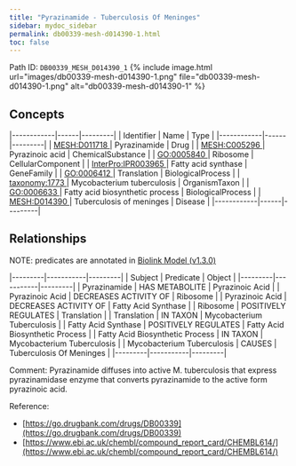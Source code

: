 ```yaml
---
title: "Pyrazinamide - Tuberculosis Of Meninges"
sidebar: mydoc_sidebar
permalink: db00339-mesh-d014390-1.html
toc: false 
---
```



Path ID: `DB00339_MESH_D014390_1`
{% include image.html url="images/db00339-mesh-d014390-1.png" file="db00339-mesh-d014390-1.png" alt="db00339-mesh-d014390-1" %}

## Concepts

|------------|------|---------|
| Identifier | Name | Type    |
|------------|------|---------|
| <a href="https://identifiers.org/MESH:D011718">MESH:D011718 </a> | Pyrazinamide | Drug |
| <a href="https://identifiers.org/MESH:C005296">MESH:C005296 </a> | Pyrazinoic acid | ChemicalSubstance |
| <a href="https://identifiers.org/GO:0005840">GO:0005840 </a> | Ribosome | CellularComponent |
| <a href="https://identifiers.org/InterPro:IPR003965">InterPro:IPR003965 </a> | Fatty acid synthase | GeneFamily |
| <a href="https://identifiers.org/GO:0006412">GO:0006412 </a> | Translation | BiologicalProcess |
| <a href="https://identifiers.org/taxonomy:1773">taxonomy:1773 </a> | Mycobacterium tuberculosis | OrganismTaxon |
| <a href="https://identifiers.org/GO:0006633">GO:0006633 </a> | Fatty acid biosynthetic process | BiologicalProcess |
| <a href="https://identifiers.org/MESH:D014390">MESH:D014390 </a> | Tuberculosis of meninges | Disease |
|------------|------|---------|

## Relationships


NOTE: predicates are annotated in <a href="https://github.com/biolink/biolink-model/releases/tag/v1.3.0">Biolink Model (v1.3.0)</a>

|---------|-----------|---------|
| Subject | Predicate | Object  |
|---------|-----------|---------|
| Pyrazinamide | HAS METABOLITE | Pyrazinoic Acid |
| Pyrazinoic Acid | DECREASES ACTIVITY OF | Ribosome |
| Pyrazinoic Acid | DECREASES ACTIVITY OF | Fatty Acid Synthase |
| Ribosome | POSITIVELY REGULATES | Translation |
| Translation | IN TAXON | Mycobacterium Tuberculosis |
| Fatty Acid Synthase | POSITIVELY REGULATES | Fatty Acid Biosynthetic Process |
| Fatty Acid Biosynthetic Process | IN TAXON | Mycobacterium Tuberculosis |
| Mycobacterium Tuberculosis | CAUSES | Tuberculosis Of Meninges |
|---------|-----------|---------|

Comment: Pyrazinamide diffuses into active M. tuberculosis that express pyrazinamidase enzyme that converts pyrazinamide to the active form pyrazinoic acid.

Reference: 
  - [https://go.drugbank.com/drugs/DB00339](https://go.drugbank.com/drugs/DB00339)
  - [https://www.ebi.ac.uk/chembl/compound_report_card/CHEMBL614/](https://www.ebi.ac.uk/chembl/compound_report_card/CHEMBL614/)
